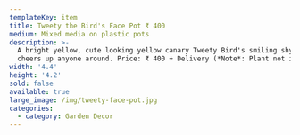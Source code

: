 ```yaml
---
templateKey: item
title: Tweety the Bird's Face Pot ₹ 400
medium: Mixed media on plastic pots
description: >-
  A bright yellow, cute looking yellow canary Tweety Bird's smiling shy face
  cheers up anyone around. Price: ₹ 400 + Delivery (*Note*: Plant not included)
width: '4.4'
height: '4.2'
sold: false
available: true
large_image: /img/tweety-face-pot.jpg
categories:
  - category: Garden Decor
---
```


